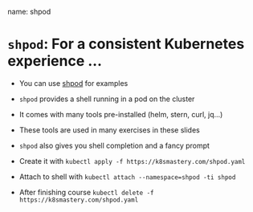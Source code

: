 name: shpod

# `shpod`: For a consistent Kubernetes experience ...

- You can use [shpod](https://github.com/bretfisher/shpod) for examples

- `shpod` provides a shell running in a pod on the cluster

- It comes with many tools pre-installed (helm, stern, curl, jq...)

- These tools are used in many exercises in these slides

- `shpod` also gives you shell completion and a fancy prompt

- Create it with `kubectl apply -f https://k8smastery.com/shpod.yaml`

- Attach to shell with `kubectl attach --namespace=shpod -ti shpod`

- After finishing course `kubectl delete -f https://k8smastery.com/shpod.yaml`

